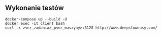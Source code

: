 ## Wykonanie testów
    docker-compose up --build -d
    docker exec -it client bash
    curl -x z<nr_zadania>_p<nr_maszyny>:3128 http://www.deepsloweasy.com/
